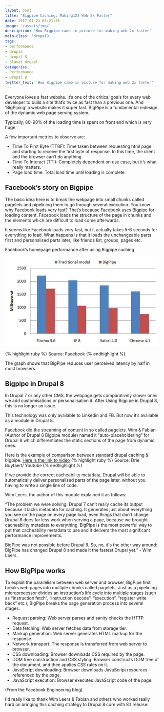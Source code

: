 ```yaml
---
layout: post
title: "Bigpipe Caching: Making123 Web 2x Faster"
date: 2017-01-21 05:21:35
image: '/assets/img/'
description: 'How Bigpipe came in picture for making web 2x faster'
main-class: 'drupal8'
tags:
- performance
- drupal
- drupal 8
- planet drupal
categories:
- Performance
- Drupal 8
twitter_text: 'How Bigpipe came in picture for making web 2x faster'
---
```


Everyone loves a fast website. It’s one of the critical goals for every web developer to build a site that’s twice as fast than a previous one. And ‘BigPiping’ a website makes it super fast. BigPipe is a fundamental redesign of the dynamic web page serving system.

Typically, 80-90% of the loading time is spent on front end which is very huge.

A few important metrics to observe are:
- Time To First Byte (TTBF): Time taken between requesting html page and starting to receive the first byte of response. In this time, the client and the browser can’t do anything.
- Time To Interact (TTI): Completely dependent on use case, but it’s what really matters.
- Page load time: Total load time until loading is complete.

## Facebook’s story on Bigpipe
The basic idea here is to break the webpage into small chunks called pagelets and pipelining them to go through several execution. You know why Facebook loads very fast? That’s because Facebook uses Bigpipe for loading content. Facebook loads the structure of the page in chunks and the elements which are difficult to load come afterwards.

It seems like Facebook loads very fast, but it actually takes 5-6 seconds for everything to load. What happens is that it loads the unchangeable parts first and personalised parts later, like friends list, groups, pages etc.

Facebook’s homepage performance after using Bigpipe caching

![Bigpipe rating chart](/assets/img/2016-04-21-bigpipe-caching-making-webx-faster/bigpipe-chart.jpg)

{% highlight ruby %}
Source: Facebook
{% endhighlight %}

The graph shows that BigPipe reduces user perceived latency by half in most browsers.

## Bigpipe in Drupal 8
In Drupal 7 or any other CMS, the webpage gets comparatively slower ones we add customisations or personalisation it. After Using Bigpipe in Drupal 8, this is no longer an issue.

This technology was only available to Linkedin and FB. But now it’s available as a module in Drupal 8.

Facebook did the streaming of content in so called pagelets. Wim & Fabian (Author of Drupal 8 Bigpipe module) named it "auto-placeholdering” for Drupal 8 which differentiates the static sections of the page from dynamic ones.

Here is the example of comparison between standard drupal caching & bigpipe:
[Here is the link to video][bigpipe-youtube-video]
{% highlight ruby %}
Source: Drie Buytaert/ Youtube
{% endhighlight %}

If we provide the correct cacheability metadata, Drupal will be able to automatically deliver personalised parts of the page later, without you having to write a single line of code.

Wim Leers, the author of this module explained it as follows:

 “The problem we were solving: Drupal 7 can’t really cache its output because it lacks metadata for caching. It generates just about everything you see on the page on every page load, even things that don’t change. Drupal 8 does far less work when serving a page, because we brought cacheability metadata to everything. BigPipe is the most powerful way to put that cacheability metadata to use and it delivers the most significant performance improvements.

BigPipe was not possible before Drupal 8. So, no, it's the other way around: BigPipe has changed Drupal 8 and made it the fastest Drupal yet.” - Wim Leers.

## How BigPipe works

To exploit the parallelism between web server and browser, BigPipe first breaks web pages into multiple chunks called pagelets. Just as a pipelining microprocessor divides an instruction’s life cycle into multiple stages (such as “instruction fetch”, “instruction decode”, “execution”, “register write back” etc.), BigPipe breaks the page generation process into several stages:

- Request parsing: Web server parses and sanity checks the HTTP request.
- Data fetching: Web server fetches data from storage tier.
- Markup generation: Web server generates HTML markup for the response.
- Network transport: The response is transferred from web server to browser.
- CSS downloading: Browser downloads CSS required by the page.
- DOM tree construction and CSS styling: Browser constructs DOM tree of the document, and then applies CSS rules on it.
- JavaScript downloading: Browser downloads JavaScript resources referenced by the page.
- JavaScript execution: Browser executes JavaScript code of the page.

(From the Facebook Engineering blog)

I'd really like to thank Wim Leers & Fabian and others who worked really hard on bringing this caching strategy to Drupal 8 core with 8.1 release.

[bigpipe-youtube-video]: https://youtu.be/JwzX0Qv6u3A
